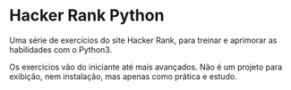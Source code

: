# Hacker Rank Python

Uma série de exercícios do site Hacker Rank, para treinar e aprimorar as habilidades com o Python3.

Os exercicios vão do iniciante até mais avançados.
Não é um projeto para exibição, nem instalação, mas apenas como prática e estudo.
